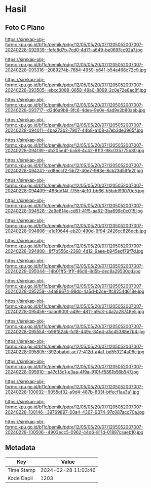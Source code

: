 # Hasil

## Foto C Plano

https://sirekap-obj-formc.kpu.go.id/bf1c/pemilu/pdpr/12/05/05/20/07/1205052007007-20240228-092939--fefc8d7b-7cd0-4d71-a649-be0697cc92a7.jpg

https://sirekap-obj-formc.kpu.go.id/bf1c/pemilu/pdpr/12/05/05/20/07/1205052007007-20240228-093316--2089274b-7684-4959-b641-b54a468c72c9.jpg

https://sirekap-obj-formc.kpu.go.id/bf1c/pemilu/pdpr/12/05/05/20/07/1205052007007-20240228-093505--ebcc3088-0858-49a0-8899-2c0e72e8ac8f.jpg

https://sirekap-obj-formc.kpu.go.id/bf1c/pemilu/pdpr/12/05/05/20/07/1205052007007-20240228-093717--d2d6a9b8-8fc6-4dee-9e0e-4ad9e2b80aeb.jpg

https://sirekap-obj-formc.kpu.go.id/bf1c/pemilu/pdpr/12/05/05/20/07/1205052007007-20240228-094011--4ba273b2-7907-44b8-a108-a7eb3de3965f.jpg

https://sirekap-obj-formc.kpu.go.id/bf1c/pemilu/pdpr/12/05/05/20/07/1205052007007-20240228-094139--db205e4f-ba58-4c42-81f3-98c035775b80.jpg

https://sirekap-obj-formc.kpu.go.id/bf1c/pemilu/pdpr/12/05/05/20/07/1205052007007-20240228-094241--cd8eccf2-5b72-40e7-983e-8cb23d59fe2f.jpg

https://sirekap-obj-formc.kpu.go.id/bf1c/pemilu/pdpr/12/05/05/20/07/1205052007007-20240228-094409--483dd14f-f755-4e10-bb66-b5bdd93070c5.jpg

https://sirekap-obj-formc.kpu.go.id/bf1c/pemilu/pdpr/12/05/05/20/07/1205052007007-20240228-094528--2e9e814e-cd61-41f5-aa62-3ba699c0c015.jpg

https://sirekap-obj-formc.kpu.go.id/bf1c/pemilu/pdpr/12/05/05/20/07/1205052007007-20240228-094806--e1d10644-eb20-490d-9f94-2426cc826dcb.jpg

https://sirekap-obj-formc.kpu.go.id/bf1c/pemilu/pdpr/12/05/05/20/07/1205052007007-20240228-094908--8f7b556c-2368-4d12-9aee-b945edf79f7d.jpg

https://sirekap-obj-formc.kpu.go.id/bf1c/pemilu/pdpr/12/05/05/20/07/1205052007007-20240228-095044--14b01ff5-1f1f-46d6-8d5b-dec8a29530cd.jpg

https://sirekap-obj-formc.kpu.go.id/bf1c/pemilu/pdpr/12/05/05/20/07/1205052007007-20240228-095259--a4a89674-98dc-4a5d-b2ce-1fc8254d618e.jpg

https://sirekap-obj-formc.kpu.go.id/bf1c/pemilu/pdpr/12/05/05/20/07/1205052007007-20240228-095456--baad900f-a49e-4811-a9c3-c4a2a28748e5.jpg

https://sirekap-obj-formc.kpu.go.id/bf1c/pemilu/pdpr/12/05/05/20/07/1205052007007-20240228-095554--b96f82ab-fcf8-449c-84e4-a5c45388e7b4.jpg

https://sirekap-obj-formc.kpu.go.id/bf1c/pemilu/pdpr/12/05/05/20/07/1205052007007-20240228-095805--392bbabd-ac77-412d-a4a1-bd553214a06c.jpg

https://sirekap-obj-formc.kpu.go.id/bf1c/pemilu/pdpr/12/05/05/20/07/1205052007007-20240228-095910--a47c13c1-e3aa-4f9a-910f-f5861b56b547.jpg

https://sirekap-obj-formc.kpu.go.id/bf1c/pemilu/pdpr/12/05/05/20/07/1205052007007-20240228-100032--9055ef32-a9d4-487b-833f-bffecf1aa3a1.jpg

https://sirekap-obj-formc.kpu.go.id/bf1c/pemilu/pdpr/12/05/05/20/07/1205052007007-20240228-100146--39769897-00a4-4367-9374-97c087acc70a.jpg

https://sirekap-obj-formc.kpu.go.id/bf1c/pemilu/pdpr/12/05/05/20/07/1205052007007-20240228-100506--4903ecc5-0962-44d6-811d-01897caaeb10.jpg


## Metadata

| Key        | Value               |
| ---------- | ------------------- |
| Time Stamp | 2024-02-28 11:03:46 |
| Kode Dapil | 1203                |




